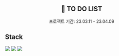<div align=center>
  <h2> 🌙 TO DO LIST </h2>
  <p>프로젝트 기간: 23.03.11 - 23.04.09</p>
</div>

## Stack
<img src="https://img.shields.io/badge/Typescript-3178C6?style=for-the-badge&logo=typescript&logoColor=white"> <img src="https://img.shields.io/badge/React-61DAFB?style=for-the-badge&logo=react&logoColor=white"> <img src="https://img.shields.io/badge/Styled components-DB7093?style=for-the-badge&logo=styledcomponents&logoColor=white">
